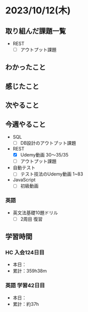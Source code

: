 # 2023/10/12(木)

## 取り組んだ課題一覧

- REST
  - [ ] アウトプット課題

## わかったこと

## 感じたこと

## 次やること

## 今週やること

- SQL
  - [ ] DB設計のアウトプット課題

- REST
  - [x] Udemy動画 30〜35/35
  - [ ] アウトプット課題
  
- 自動テスト
  - [ ] テスト技法のUdemy動画 1~83

- JavaScript
  - [ ] 初級動画

### 英語

- 英文法基礎10題ドリル
  - [ ] 2周目 復習

## 学習時間

### HC 入会124日目

- 本日：
- 累計：359h38m

### 英語 学習42日目

- 本日：
- 累計：約37h
